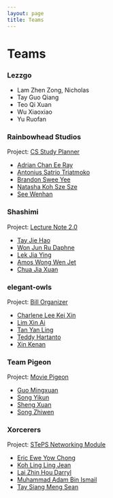 ```yaml
---
layout: page
title: Teams
---
```


# Teams

### Lezzgo

* Lam Zhen Zong, Nicholas
* Tay Guo Qiang
* Teo Qi Xuan
* Wu Xiaoxiao
* Yu Ruofan

### Rainbowhead Studios

Project: [CS Study Planner](https://github.com/nus-mtp/cs-study-planner)

* [Adrian Chan Ee Ray](https://github.com/IamVacer)
* [Antonius Satrio Triatmoko](https://github.com/Satrio1610)
* [Brandon Swee Yee](https://github.com/bsweeyee)
* [Natasha Koh Sze Sze](https://github.com/NatashaKSS)
* [See Wenhan](https://github.com/walrys)

### Shashimi

Project: [Lecture Note 2.0](https://github.com/nus-mtp/lecture-note-2.0)

* [Tay Jie Hao](https://github.com/tayjiehao)
* [Won Jun Ru Daphne](https://github.com/tharain)
* [Lek Jia Ying](https://github.com/jiayingy)
* [Amos Wong Wen Jet](https://github.com/amoshydra)
* [Chua Jia Xuan](https://github.com/chuajiaxuan)

### elegant-owls

Project: [Bill Organizer](https://github.com/nus-mtp/bill-organizer)

* [Charlene Lee Kei Xin](https://github.com/chaejinkeyne)
* [Lim Xin Ai](https://github.com/lmxn)
* [Tan Yan Ling](https://github.com/eatedcookie)
* [Teddy Hartanto](https://github.com/TeddyHartanto)
* [Xin Kenan](https://github.com/dev-seahouse)

### Team Pigeon

Project: [Movie Pigeon](https://github.com/nus-mtp/movie-pigeon)

* [Guo Mingxuan](https://github.com/Carl26)	
* [Song Yikun](https://github.com/shadowsong27)
* [Sheng Xuan](https://github.com/Sheng-Xuan)
* [Song Zhiwen](https://github.com/zzzzwen)

### Xorcerers

Project: [STePS Networking Module](https://github.com/nus-mtp/steps-networking-module)

* [Eric Ewe Yow Chong](https://github.com/ycewe)
* [Koh Ling Ling Jean](https://github.com/JeanKoh)
* [Lai Zhin Hou Darryl](https://github.com/Vylantze)
* [Muhammad Adam Bin Ismail](https://github.com//Muhammad-Adam)
* [Tay Siang Meng Sean](https://github.com/Sean-Tay)
